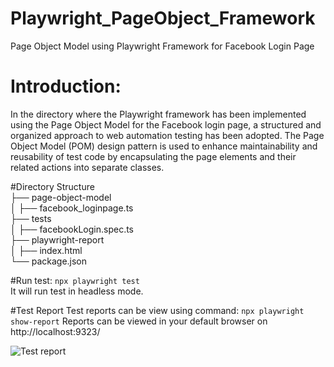 # Playwright_PageObject_Framework
Page Object Model using Playwright Framework for Facebook Login Page

# Introduction:
In the directory where the Playwright framework has been implemented using the Page Object Model for the Facebook login page, a structured and organized approach to web automation testing has been adopted. The Page Object Model (POM) design pattern is used to enhance maintainability and reusability of test code by encapsulating the page elements and their related actions into separate classes.

#Directory Structure <br/>
├── page-object-model <br/>
│   ├── facebook_loginpage.ts <br/>
├── tests<br/>
│   ├── facebookLogin.spec.ts<br/>
├── playwright-report<br/>
│   ├── index.html<br/>
└── package.json<br/>

#Run test:
```npx playwright test``` <br/>
It will run test in headless mode.

#Test Report
Test reports can be view using command:
``` npx playwright show-report ```
Reports can be viewed in your default browser on http://localhost:9323/

![Test report](images/ReportScreenshot.JPG)



